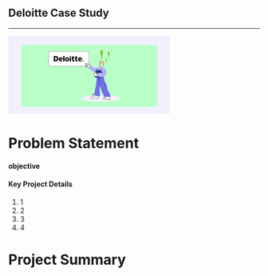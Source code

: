 ## **Deloitte Case Study**
----
![MainPage](bannerimg.png)

#  **Problem Statement**
####



#### objective


#### **Key Project Details**

1. 1
2. 2
3. 3
4. 4

# Project Summary

